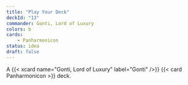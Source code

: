 ```yaml
---
title: "Play Your Deck"
deckId: "13"
commander: Gonti, Lord of Luxury
colors: b
cards:
    - Panharmonicon
status: idea
draft: false
---
```


A {{< xcard name="Gonti, Lord of Luxury" label="Gonti" />}} {{< card Panharmonicon >}} deck.
